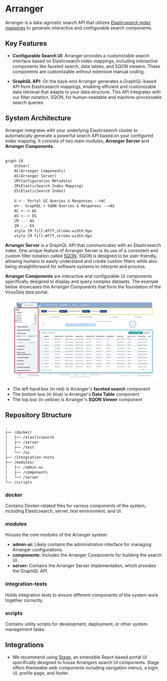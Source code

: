 # Arranger

Arranger is a data-agnostic search API that utilizes <a href="https://www.elastic.co/guide/en/elasticsearch/reference/6.4/mapping.html" target="_blank" rel="noopener noreferrer">Elasticsearch index mappings</a> to generate interactive and configurable search components.

## Key Features 

- **Configurable Search UI:** Arranger provides a customizable search interface based on Elasticsearch index mappings, including interactive components like faceted search, data tables, and SQON viewers. These components are customizable without extensive manual coding.

- **GraphQL API:** On the back-end Arranger generates a GraphQL-based API from Elasticsearch mappings, enabling efficient and customizable data retrieval that adapts to your data structure. This API Integrates with our filter notation, SQON, for human-readable and machine-processable search queries

## System Architecture

Arranger integrates with your underlying Elasticsearch cluster to automatically generate a powerful search API based on your configured index mapping. It consists of two main modules, **Arranger Server** and **Arranger Components**.

```mermaid

graph LR
    U(User)
    AC(Arranger Components)
    AS(Arranger Server)
    CM(Configuration Metadata)
    IM(ElasticSearch Index Mapping)
    ES(ElasticSearch Index)

    U <-- Portal UI Queries & Responses -->AC
    U<-- GraphQL + SQON Queries & Responses -->AS
    AC <--> AS 
    AS <--> ES
    CM -.- AS
    IM -.- ES
    style IM fill:#fff,stroke-width:0px
    style CM fill:#fff,stroke-width:0px
```

**Arranger Server** is a GraphQL API that communicates with an Elasticsearch index. One unique feature of Arranger Server is its use of a consistent and custom filter notation called <a href="./reference/sqon/" target="_blank" rel="noopener noreferrer">SQON</a>. SQON is designed to be user-friendly, allowing humans to easily understand and create custom filters while also being straightforward for software systems to interpret and process.

**Arranger Components** are interactive and configurable UI components specifically designed to display and query complex datasets. The example below showcases the Arranger Components that form the foundation of the VirusSeq data portal.

![Entity](./assets/arrangercomponents.jpg 'Panels')

- The left hand box (in red) is Arranger's **faceted search** component
- The bottom box (in blue) is Arranger's **Data Table** component
- The top box (in yellow) is Arranger's **SQON Viewer** component

## Repository Structure


```
.
├── /docker/
│   ├── /elasticsearch
│   ├── /server
│   ├── /test
│   └── /ui
├── /integration-tests
├── /modules/
│   ├── /admin-ui
│   ├── /components
│   └── /server
└── /scripts
```

### docker

Contains Docker-related files for various components of the system, including Elasticsearch, server, test environment, and UI.

### modules

Houses the core modules of the Arranger system:

- **admin-ui:** Likely contains the administration interface for managing Arranger configurations.
- **components:** Includes the Arranger Components for building the search UI.
- **server:** Contains the Arranger Server implementation, which provides the GraphQL API.

### integration-tests

Holds integration tests to ensure different components of the system work together correctly.

### scripts

Contains utility scripts for development, deployment, or other system management tasks.

## Integrations

- We recommend using [Stage](https://www.overture.bio/documentation/stage/), an extensible React-based portal UI specifically designed to house Arrangers search UI components. Stage offers themeable web components including navigation menus, a login UI, profile page, and footer.
